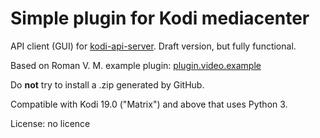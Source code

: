 # Simple plugin for Kodi mediacenter

API client (GUI) for [kodi-api-server](https://github.com/sakaljurgis/kodi-api-server). Draft version, but fully functional.

Based on Roman V. M. example plugin: [plugin.video.example](https://github.com/romanvm/plugin.video.example)

Do **not** try to install a .zip generated by GitHub.

Compatible with Kodi 19.0 ("Matrix") and above that uses Python 3.

License: no licence
